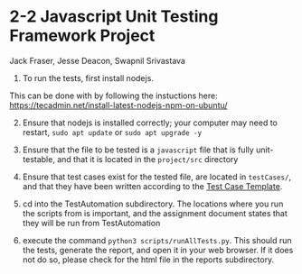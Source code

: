 # 2-2 Javascript Unit Testing Framework Project

Jack Fraser, Jesse Deacon, Swapnil Srivastava

1. To run the tests, first install nodejs.

This can be done with by following the instuctions here:
<https://tecadmin.net/install-latest-nodejs-npm-on-ubuntu/>

2. Ensure that nodejs is installed correctly; your computer may need to restart, ``sudo apt update`` or ``sudo apt upgrade -y``

3. Ensure that the file to be tested is a `javascript` file that is fully unit-testable, and that it is located in the `project/src` directory

4. Ensure that test cases exist for the tested file, are located in `testCases/`, and that they have been written according to the [Test Case Template](https://github.com/csci-362-02-2019/2-2/master/TestAutomation/docs/testcaseTemplate).

3. cd into the TestAutomation subdirectory. The locations where you run the scripts from is important, and the assignment document states that they will be run from TestAutomation

4. execute the command ``python3 scripts/runAllTests.py``. This should run the tests, generate the report, and open it in your web browser. If it does not do so, please check for the html file in the reports subdirectory.